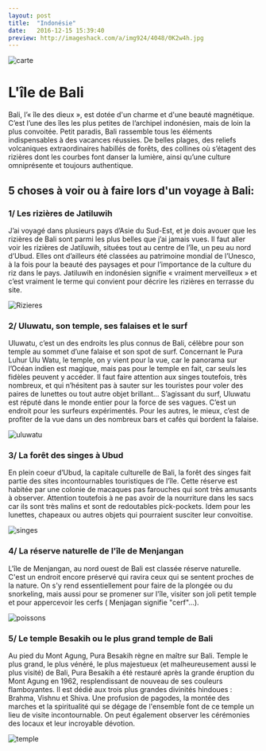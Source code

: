 ```yaml
---
layout: post
title:  "Indonésie"
date:   2016-12-15 15:39:40
preview: http://imageshack.com/a/img924/4048/0K2w4h.jpg
---
```


![carte](http://imageshack.com/a/img921/3750/xV8xuv.jpg)

# L'île de Bali

Bali, l’« île des dieux », est dotée d'un charme et d'une beauté magnétique. C’est l’une des îles les plus petites de l’archipel indonésien, mais de loin la plus convoitée.
Petit paradis, Bali rassemble tous les éléments indispensables à des vacances réussies. De belles plages, des reliefs volcaniques extraordinaires habillés de forêts, des collines où s’étagent des rizières dont les courbes font danser la lumière, ainsi qu’une culture omniprésente et toujours authentique.

## 5 choses à voir ou à faire lors d'un voyage à Bali:

### 1/ Les rizières de Jatiluwih

J’ai voyagé dans plusieurs pays d’Asie du Sud-Est, et je dois avouer que les rizières de Bali sont parmi les plus belles que j’ai jamais vues. Il faut aller voir les rizières de Jatiluwih, situées tout au centre de l’île, un peu au nord d’Ubud. Elles ont d’ailleurs été classées au patrimoine mondial de l’Unesco, à la fois pour la beauté des paysages et pour l’importance de la culture du riz dans le pays. Jatiluwih en indonésien signifie « vraiment merveilleux » et c’est vraiment le terme qui convient pour décrire les rizières en terrasse du site.

![Rizieres](http://imageshack.com/a/img923/586/PwDib3.jpg)

### 2/ Uluwatu, son temple, ses falaises et le surf

Uluwatu, c’est un des endroits les plus connus de Bali, célèbre pour son temple au sommet d’une falaise et son spot de surf. Concernant le Pura Luhur Ulu Watu, le temple, on y vient pour la vue, car le panorama sur l’Océan indien est magique, mais pas pour le temple en fait, car seuls les fidèles peuvent y accéder. Il faut faire attention aux singes toutefois, très nombreux, et qui n’hésitent pas à sauter sur les touristes pour voler des paires de lunettes ou tout autre objet brillant…
S’agissant du surf, Uluwatu est réputé dans le monde entier pour la force de ses vagues. C’est un endroit pour les surfeurs expérimentés. Pour les autres, le mieux, c’est de profiter de la vue dans un des nombreux bars et cafés qui bordent la falaise.

![uluwatu](http://imageshack.com/a/img924/6285/8sEBdK.jpg)

### 3/ La forêt des singes à Ubud

En plein coeur d’Ubud, la capitale culturelle de Bali, la forêt des singes fait partie des sites incontournables touristiques de l’île. Cette réserve est habitée par une colonie de macaques pas farouches qui sont très amusants à observer. Attention toutefois à ne pas avoir de la nourriture dans les sacs car ils sont très malins et sont de redoutables pick-pockets. Idem pour les lunettes, chapeaux ou autres objets qui pourraient susciter leur convoitise.

![singes](http://imageshack.com/a/img921/664/dXRE0f.jpg) 

### 4/ La réserve naturelle de l'île de Menjangan

L'île de Menjangan, au nord ouest de Bali est classée réserve naturelle. C'est un endroit encore préservé qui ravira ceux qui se sentent proches de la nature. On s'y rend essentiellement pour faire de la plongée ou du snorkeling, mais aussi pour se promener sur l'île, visiter son joli petit temple et pour appercevoir les cerfs ( Menjagan signifie "cerf"...).

![poissons](http://imageshack.com/a/img921/4553/fdiOoI.jpg)

### 5/ Le temple Besakih ou le plus grand temple de Bali 

Au pied du Mont Agung, Pura Besakih règne en maître sur Bali. Temple le plus grand, le plus vénéré, le plus majestueux (et malheureusement aussi le plus visité) de Bali, Pura Besakih a été restauré après la grande éruption du Mont Agung en 1962, resplendissant de nouveau de ses couleurs flamboyantes. Il est dédié aux trois plus grandes divinités hindoues : Brahma, Vishnu et Shiva. Une profusion de pagodes, la montée des marches et la spiritualité qui se dégage de l'ensemble font de ce temple un lieu de visite incontournable. On peut également observer les cérémonies des locaux et leur incroyable dévotion. 

![temple](http://imageshack.com/a/img922/5066/wnASsF.jpg)
